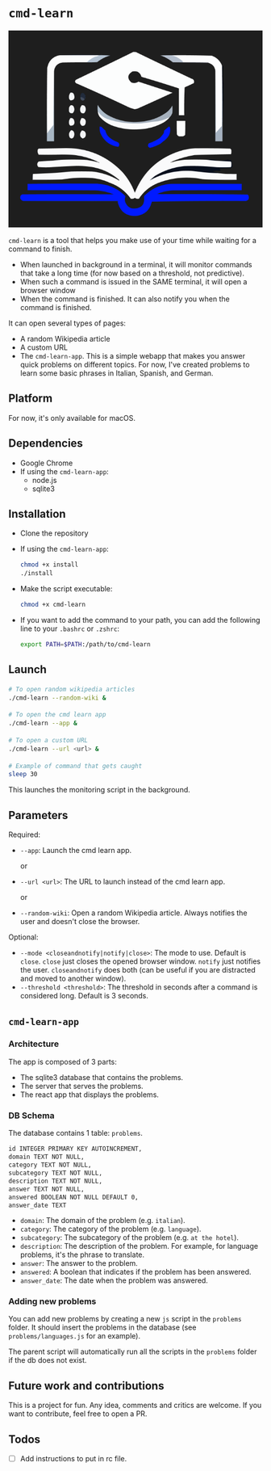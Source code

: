 # `cmd-learn`

![](/app/public/logo.png)

`cmd-learn` is a tool that helps you make use of your time while waiting for a command to finish.

- When launched in background in a terminal, it will monitor commands that take a long time (for now based on a threshold, not predictive).
- When such a command is issued in the SAME terminal, it will open a browser window
- When the command is finished. It can also notify you when the command is finished.

It can open several types of pages:

- A random Wikipedia article
- A custom URL
- The `cmd-learn-app`. This is a simple webapp that makes you answer quick problems on different topics. For now, I've created problems to learn some basic phrases in Italian, Spanish, and German.

## Platform

For now, it's only available for macOS.

## Dependencies

- Google Chrome
- If using the `cmd-learn-app`:
  - node.js
  - sqlite3

## Installation

- Clone the repository
- If using the `cmd-learn-app`:

  ```bash
  chmod +x install
  ./install
  ```

- Make the script executable:

  ```bash
  chmod +x cmd-learn
  ```

- If you want to add the command to your path, you can add the following line to your `.bashrc` or `.zshrc`:

  ```bash
  export PATH=$PATH:/path/to/cmd-learn
  ```

## Launch

```bash
# To open random wikipedia articles
./cmd-learn --random-wiki &

# To open the cmd learn app
./cmd-learn --app &

# To open a custom URL
./cmd-learn --url <url> &

# Example of command that gets caught
sleep 30
```

This launches the monitoring script in the background.

## Parameters

Required:

- `--app`: Launch the cmd learn app.

  or

- `--url <url>`: The URL to launch instead of the cmd learn app.

  or

- `--random-wiki`: Open a random Wikipedia article. Always notifies the user and doesn't close the browser.

Optional:

- `--mode <closeandnotify|notify|close>`: The mode to use. Default is `close`. `close` just closes the opened browser window. `notify` just notifies the user. `closeandnotify` does both (can be useful if you are distracted and moved to another window).
- `--threshold <threshold>`: The threshold in seconds after a command is considered long. Default is 3 seconds.

## `cmd-learn-app`

### Architecture

The app is composed of 3 parts:

- The sqlite3 database that contains the problems.
- The server that serves the problems.
- The react app that displays the problems.

### DB Schema

The database contains 1 table: `problems`.

    id INTEGER PRIMARY KEY AUTOINCREMENT,
    domain TEXT NOT NULL,
    category TEXT NOT NULL,
    subcategory TEXT NOT NULL,
    description TEXT NOT NULL,
    answer TEXT NOT NULL,
    answered BOOLEAN NOT NULL DEFAULT 0,
    answer_date TEXT

- `domain`: The domain of the problem (e.g. `italian`).
- `category`: The category of the problem (e.g. `language`).
- `subcategory`: The subcategory of the problem (e.g. `at the hotel`).
- `description`: The description of the problem. For example, for language problems, it's the phrase to translate.
- `answer`: The answer to the problem.
- `answered`: A boolean that indicates if the problem has been answered.
- `answer_date`: The date when the problem was answered.

### Adding new problems

You can add new problems by creating a new `js` script in the `problems` folder. It should insert the problems in the database (see `problems/languages.js` for an example).

The parent script will automatically run all the scripts in the `problems` folder if the db does not exist.

## Future work and contributions

This is a project for fun. Any idea, comments and critics are welcome. If you want to contribute, feel free to open a PR.

## Todos

- [ ] Add instructions to put in rc file.
